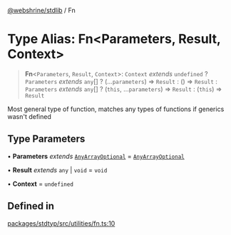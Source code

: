 [@webshrine/stdlib](../globals.md) / Fn

# Type Alias: Fn\<Parameters, Result, Context\>

> **Fn**\<`Parameters`, `Result`, `Context`\>: `Context` *extends* `undefined` ? `Parameters` *extends* `any`[] ? (...`parameters`) => `Result` : () => `Result` : `Parameters` *extends* `any`[] ? (`this`, ...`parameters`) => `Result` : (`this`) => `Result`

Most general type of function,
matches any types of functions if generics wasn't defined

## Type Parameters

• **Parameters** *extends* [`AnyArrayOptional`](AnyArrayOptional.md) = [`AnyArrayOptional`](AnyArrayOptional.md)

• **Result** *extends* `any` \| `void` = `void`

• **Context** = `undefined`

## Defined in

[packages/stdtyp/src/utilities/fn.ts:10](https://github.com/webshrine/webshrine/blob/8cedc3f2efca3108f17475a5ce8404715d0d24a5/packages/stdtyp/src/utilities/fn.ts#L10)
